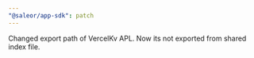 ```yaml
---
"@saleor/app-sdk": patch
---
```


Changed export path of VercelKv APL. Now its not exported from shared index file.
